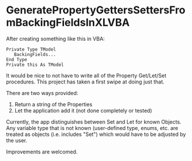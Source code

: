# GeneratePropertyGettersSettersFromBackingFieldsInXLVBA
After creating something like this in VBA:

```
Private Type TModel
   BackingFields...
End Type
Private this As TModel
```
It would be nice to not have to write all of the Property Get/Let/Set procedures.
This project has taken a first swipe at doing just that.

There are two ways provided:
   1) Return a string of the Properties
   2) Let the application add it (not done completely or tested)

Currently, the app distinguishes between Set and Let for known Objects.
Any variable type that is not known (user-defined type, enums, etc. are treated
as objects (i.e. includes "Set") which would have to be adjusted by the user.

Improvements are welcomed.
